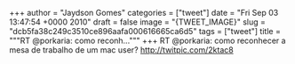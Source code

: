 
+++
author = "Jaydson Gomes"
categories = ["tweet"]
date = "Fri Sep 03 13:47:54 +0000 2010"
draft = false
image = "{TWEET_IMAGE}"
slug = "dcb5fa38c249c3510ce896aafa000616665ca6d5"
tags = ["tweet"]
title = """RT @porkaria: como reconh..."""
+++
RT @porkaria: como reconhecer a mesa de trabalho de um mac user? http://twitpic.com/2ktac8
